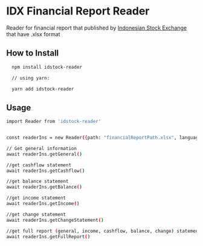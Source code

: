# IDX Financial Report Reader

Reader for financial report that published by [Indonesian Stock Exchange](https://idx.co.id) that have .xlsx format

## How to Install

```bash
  npm install idstock-reader

  // using yarn:

  yarn add idstock-reader
```

## Usage

```bash
import Reader from 'idstock-reader'


const readerIns = new Reader({path: "financialReportPath.xlsx", language: "en"})

// Get general information
await readerIns.getGeneral()

//get cashflow statement
await readerIns.getCashflow()

//get balance statement
await readerIns.getBalance()

//get income statement
await readerIns.getIncome()

//get change statement
await readerIns.getChangeStatement()

//get full report (general, income, cashflow, balance, change) statement
await readerIns.getFullReport()


```
